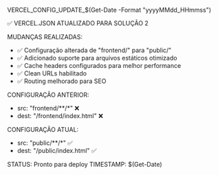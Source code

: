 VERCEL_CONFIG_UPDATE_$(Get-Date -Format "yyyyMMdd_HHmmss")

✅ VERCEL.JSON ATUALIZADO PARA SOLUÇÃO 2

MUDANÇAS REALIZADAS:
- ✅ Configuração alterada de "frontend/" para "public/"
- ✅ Adicionado suporte para arquivos estáticos otimizado
- ✅ Cache headers configurados para melhor performance
- ✅ Clean URLs habilitado
- ✅ Routing melhorado para SEO

CONFIGURAÇÃO ANTERIOR:
- src: "frontend/**/*" ❌
- dest: "/frontend/index.html" ❌

CONFIGURAÇÃO ATUAL:
- src: "public/**/*" ✅
- dest: "/public/index.html" ✅

STATUS: Pronto para deploy
TIMESTAMP: $(Get-Date)

